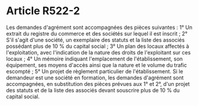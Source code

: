 # Article R522-2

Les demandes d'agrément sont accompagnées des pièces suivantes :   1° Un extrait du registre du commerce et des sociétés sur lequel il est inscrit ;   2° S'il s'agit d'une société, un exemplaire des statuts et la liste des associés possédant plus de 10 % du capital social ;   3° Un plan des locaux affectés à l'exploitation, avec l'indication de la nature des droits de l'exploitant sur ces locaux ;   4° Un mémoire indiquant l'emplacement de l'établissement, son équipement, ses moyens d'accès ainsi que la nature et le volume du trafic escompté ;   5° Un projet de règlement particulier de l'établissement.   Si le demandeur est une société en formation, les demandes d'agrément sont accompagnées, en substitution des pièces prévues aux 1° et 2°, d'un projet des statuts et de la liste des associés devant souscrire plus de 10 % du capital social.